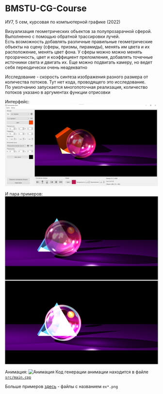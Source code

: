 # BMSTU-CG-Course
ИУ7, 5 сем, курсовая по компьютерной графике (2022)

Визуализация геометрических объектов за полупрозарачной сферой.   
Выполненно с помощью обратной трассировки лучей.   
Есть возможность добавлять различные правильные геометрические объекты на сцену (сферы, призмы, пирамиды), менять им цвета и их расположение, менять цвет фона. 
У сферы можно можно менять прозрачность, цвет и коэффициент преломления, добавлять точечные источники света и двигать их. Еще можно подвигать камеру, но ведет себя переодически очень неадекватно

Исследование - скорость синтеза изображения разного размера от количества потоков. Тут нет кода, проводящего это исследование.    
По умолчанию запускается многопоточная реализация, количество потоков указано в аргументах функции отрисовки

Интерфейс: 
![Интерфейс](docs/tex/img/interface1.png)

И пара примеров:
![Пример](docs/tex/img/ex3.png)
![Пример](docs/tex/img/ex4.png)

Анимация: 
![Анимация](docs/tex/img/ex.gif)
Код генерации анимации находится в файле [`src/main.cpp`](src/main.cpp)


Больше примеров [здесь](docs/tex/img) - файлы с названием `ex*.png`
